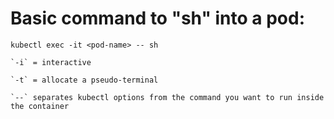 # Basic command to "sh" into a pod:

```
kubectl exec -it <pod-name> -- sh
```

    `-i` = interactive

    `-t` = allocate a pseudo-terminal

    `--` separates kubectl options from the command you want to run inside the container
